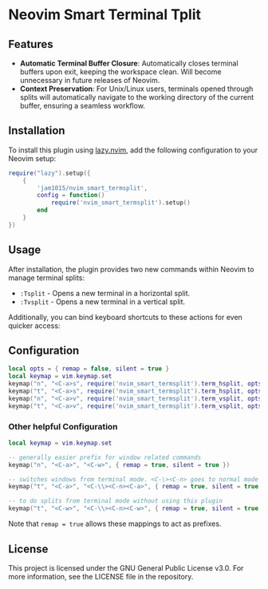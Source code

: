 # Neovim Smart Terminal Tplit

## Features

-   **Automatic Terminal Buffer Closure**: Automatically closes terminal
    buffers upon exit, keeping the workspace clean. Will become unnecessary in future releases of Neovim.
-   **Context Preservation**: For Unix/Linux users, terminals opened
    through splits will automatically navigate to the working directory
    of the current buffer, ensuring a seamless workflow.

## Installation

To install this plugin using
[lazy.nvim](https://github.com/kdheepak/lazy.nvim), add the following
configuration to your Neovim setup:

```lua
require("lazy").setup({
    {
        'jam1015/nvim_smart_termsplit',
        config = function()
            require('nvim_smart_termsplit').setup()
        end
    }
})
```

## Usage

After installation, the plugin provides two new commands within Neovim
to manage terminal splits:

-   `:Tsplit` - Opens a new terminal in a horizontal split.
-   `:Tvsplit` - Opens a new terminal in a vertical split.

Additionally, you can bind keyboard shortcuts to these actions for even
quicker access:


## Configuration

```lua
local opts = { remap = false, silent = true }
local keymap = vim.keymap.set
keymap("n", "<C-a>s", require('nvim_smart_termsplit').term_hsplit, opts)
keymap("t", "<C-a>s", require('nvim_smart_termsplit').term_hsplit, opts)
keymap("n", "<C-a>v", require('nvim_smart_termsplit').term_vsplit, opts)
keymap("t", "<C-a>v", require('nvim_smart_termsplit').term_vsplit, opts)
```


### Other helpful Configuration

```lua
local keymap = vim.keymap.set

-- generally easier prefix for window related commands
keymap("n", "<C-a>", "<C-w>", { remap = true, silent = true })

-- switches windows from terminal mode. <C-\><C-n> goes to normal mode from terminal mode
keymap("t", "<C-a>", "<C-\\><C-n><C-a>", { remap = true, silent = true })

-- to do splits from terminal mode without using this plugin
keymap("t", "<C-w>", "<C-\\><C-n><C-w>", { remap = true, silent = true })
```

Note that `remap = true` allows these mappings to act as prefixes.

## License

This project is licensed under the GNU General Public License v3.0. For
more information, see the LICENSE file in the repository.

